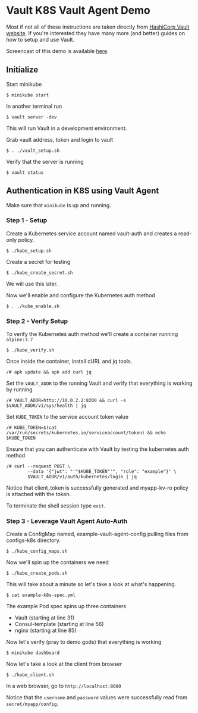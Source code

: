 # Vault K8S Vault Agent Demo

Most if not all of these instructions are taken directly from [HashiCorp Vault website](https://learn.hashicorp.com/vault/).
If you're interested they have many more (and better) guides on how to setup and use Vault. 

Screencast of this demo is available [here](https://youtu.be/RVVpCRXqBHs).

## Initialize

Start minikube
```
$ minikube start
```

In another terminal run
```
$ vault server -dev
```
This will run Vault in a development environment. 

Grab vault address, token and login to vault
```
$ . ./vault_setup.sh
```

Verify that the server is running
```
$ vault status
```

## Authentication in K8S using Vault Agent

Make sure that `minikube` is up and running.

### Step 1 - Setup

Create a Kubernetes service account named vault-auth and creates a read-only policy.
```
$ ./kube_setup.sh
```

Create a secret for testing
```
$ ./kube_create_secret.sh
```
We will use this later.

Now we'll enable and configure the Kubernetes auth method
```
$ . ./kube_enable.sh
```

### Step 2 - Verify Setup

To verify the Kubernetes auth method we'll create a container running `alpine:3.7`
```
$ ./kube_verify.sh
```

Once inside the container, install cURL and jq tools.
```
/# apk update && apk add curl jq
```

Set the `VAULT_ADDR` to the running Vault and verify that everything is working by running
```
/# VAULT_ADDR=http://10.0.2.2:8200 && curl -s $VAULT_ADDR/v1/sys/health | jq
```

Set `KUBE_TOKEN` to the service account token value
```
/# KUBE_TOKEN=$(cat /var/run/secrets/kubernetes.io/serviceaccount/token) && echo $KUBE_TOKEN
```

Ensure that you can authenticate with Vault by testing the kubernetes auth method 
```
/# curl --request POST \
        --data '{"jwt": "'"$KUBE_TOKEN"'", "role": "example"}' \
        $VAULT_ADDR/v1/auth/kubernetes/login | jq
```
Notice that client_token is successfully generated and myapp-kv-ro policy is attached with the token.

To terminate the shell session type `exit`.

### Step 3 - Leverage Vault Agent Auto-Auth 

Create a ConfigMap named, example-vault-agent-config pulling files from configs-k8s directory. 
```
$ ./kube_config_maps.sh
```

Now we'll spin up the containers we need
```
$ ./kube_create_pods.sh
```

This will take about a minute so let's take a look at what's happening.
```
$ cat example-k8s-spec.yml
```

The example Pod spec spins up three containers
- Vault (starting at line 31) 
- Consul-template (starting at line 56)
- nginx (starting at line 85)

Now let's verify (pray to demo gods) that everything is working
```
$ minikube dashboard
```

Now let's take a look at the client from browser
```
$ ./kube_client.sh
```
In a web browser, go to `http://localhost:8080`

Notice that the `username` and `password` values were successfully read from `secret/myapp/config`.
